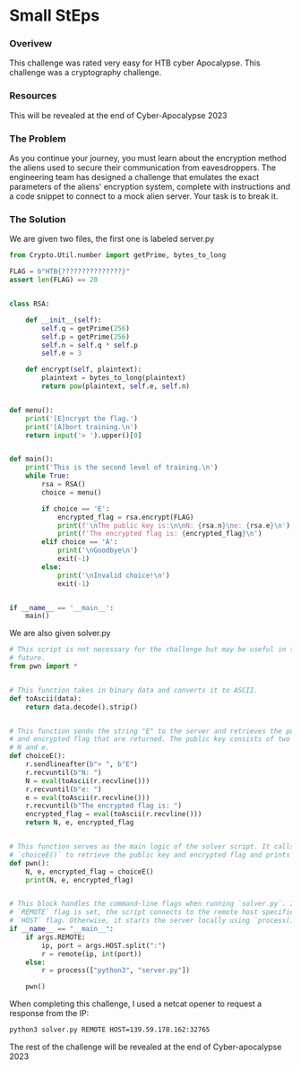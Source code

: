 # Small StEps

### Overivew
This challenge was rated very easy for HTB cyber Apocalypse. This challenge was a cryptography challenge.

### Resources
This will be revealed at the end of Cyber-Apocalypse 2023

### The Problem
As you continue your journey, you must learn about the encryption method the aliens used to secure their communication from eavesdroppers. The engineering team has designed a challenge that emulates the exact parameters of the aliens' encryption system, complete with instructions and a code snippet to connect to a mock alien server. Your task is to break it.

### The Solution
We are given two files, the first one is labeled server.py
``````python
from Crypto.Util.number import getPrime, bytes_to_long

FLAG = b"HTB{???????????????}"
assert len(FLAG) == 20


class RSA:

    def __init__(self):
        self.q = getPrime(256)
        self.p = getPrime(256)
        self.n = self.q * self.p
        self.e = 3

    def encrypt(self, plaintext):
        plaintext = bytes_to_long(plaintext)
        return pow(plaintext, self.e, self.n)


def menu():
    print('[E]ncrypt the flag.')
    print('[A]bort training.\n')
    return input('> ').upper()[0]


def main():
    print('This is the second level of training.\n')
    while True:
        rsa = RSA()
        choice = menu()

        if choice == 'E':
            encrypted_flag = rsa.encrypt(FLAG)
            print(f'\nThe public key is:\n\nN: {rsa.n}\ne: {rsa.e}\n')
            print(f'The encrypted flag is: {encrypted_flag}\n')
        elif choice == 'A':
            print('\nGoodbye\n')
            exit(-1)
        else:
            print('\nInvalid choice!\n')
            exit(-1)


if __name__ == '__main__':
    main()
``````

We are also given solver.py
``````python
# This script is not necessary for the challenge but may be useful in the
# future.
from pwn import *


# This function takes in binary data and converts it to ASCII.
def toAscii(data):
    return data.decode().strip()


# This function sends the string "E" to the server and retrieves the public key
# and encrypted flag that are returned. The public key consists of two parts:
# N and e.
def choiceE():
    r.sendlineafter(b"> ", b"E")
    r.recvuntil(b"N: ")
    N = eval(toAscii(r.recvline()))
    r.recvuntil(b"e: ")
    e = eval(toAscii(r.recvline()))
    r.recvuntil(b"The encrypted flag is: ")
    encrypted_flag = eval(toAscii(r.recvline()))
    return N, e, encrypted_flag


# This function serves as the main logic of the solver script. It calls
# `choiceE()` to retrieve the public key and encrypted flag and prints them.
def pwn():
    N, e, encrypted_flag = choiceE()
    print(N, e, encrypted_flag)


# This block handles the command-line flags when running `solver.py`. If the
# `REMOTE` flag is set, the script connects to the remote host specified by the
# `HOST` flag. Otherwise, it starts the server locally using `process()`.
if __name__ == "__main__":
    if args.REMOTE:
        ip, port = args.HOST.split(":")
        r = remote(ip, int(port))
    else:
        r = process(["python3", "server.py"])

    pwn()
``````

When completing this challenge, I used a netcat opener to request a response from the IP:
``````bash
python3 solver.py REMOTE HOST=139.59.178.162:32765
``````

The rest of the challenge will be revealed at the end of Cyber-apocalypse 2023
